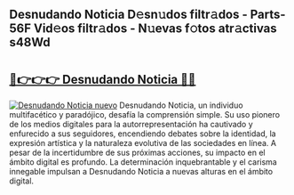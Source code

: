 ## Desnudando Noticia D𝚎sn𝚞dos filtr𝚊dos - Parts-56F Vid𝚎os filtr𝚊dos - N𝚞evas f𝚘tos atr𝚊ctivas s48Wd

# <h2><a href="http://mb0cq8.tromn.icu/?c=Desnudando+Noticia">🔗👉👉👉 Desnudando Noticia 🔗🔗</a></h2>

[![Desnudando Noticia nuevo](https://i.imgur.com/pEAQMta.gif)](http://mb0cq8.tromn.icu/?c=Desnudando+Noticia)
Desnudando Noticia, un individuo multifacético y paradójico, desafía la comprensión simple. Su uso pionero de los medios digitales para la autorrepresentación ha cautivado y enfurecido a sus seguidores, encendiendo debates sobre la identidad, la expresión artística y la naturaleza evolutiva de las sociedades en línea. A pesar de la incertidumbre de sus próximas acciones, su impacto en el ámbito digital es profundo. La determinación inquebrantable y el carisma innegable impulsan a Desnudando Noticia a nuevas alturas en el ámbito digital.
